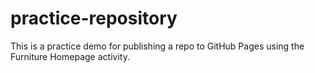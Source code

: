 # practice-repository
This is a practice demo for publishing a repo to GitHub Pages using the Furniture Homepage activity.
